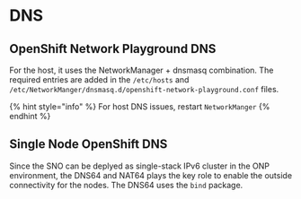 # DNS

## OpenShift Network Playground DNS

For the host, it uses the NetworkManager + dnsmasq combination. The required entries are added in the `/etc/hosts` and `/etc/NetworkManger/dnsmasq.d/openshift-network-playground.conf` files.

{% hint style="info" %}
For host DNS issues, restart `NetworkManger`
{% endhint %}

## Single Node OpenShift DNS

Since the SNO can be deplyed as single-stack IPv6 cluster in the ONP environment, the DNS64 and NAT64 plays the key role to enable the outside connectivity for the nodes. The DNS64 uses the `bind` package.

